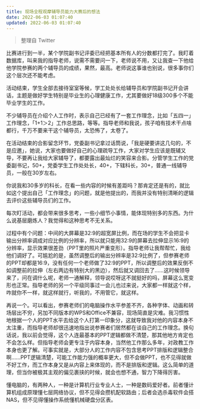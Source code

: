 ```yaml
---
title: 现场全程观摩辅导员能力大赛后的想法
date: 2022-06-03 01:07:40
updated: 2022-06-03 01:07:40
---
```

> 整理自 Twitter

比赛进行到一半，某个学院副书记评委已经把基本所有人的分数都打完了。我盯着数据库，叫来我的指导老师，说需不需要问一下，老师说不用，又让我查一下他给他学院参赛的两个辅导员的成绩，果然，最高。老师说这事谁也别说，很多事你们这个层次还不能考虑。

活动结束，学生全部去接待室室等候，学工处处长给辅导员和学院副书记开会讲话，主题是做好学生特别是毕业生的心理健康工作，尤其要做好18级300多个不能毕业学生的工作。

不少辅导员在介绍个人工作时，表示自己已经有了一套工作理念，比如「五四一」工作理念，「1+1＞2」工作总思路，等等。指导老师和我说，孩子咱有技术干点啥都行，千万不要来干这个辅导员，太恐怖了，太卷了。

在活动结束的合影留念环节，党委副书记拿过话筒说，「我是硬要讲这几句的，不是应邀」，她说，大家也要做好自己的心理疏导工作，大家对学生应该是既辅又导，不要再让我给大家辅导了，都要露出最灿烂的笑容来合影。分管学生工作的党委副书记，50+，党委学生工作处处长，40+，下辖科长，30+，普通一线辅导员，一般在30岁左右。

你说我和30多岁的科长，在看一些内容的时候有差距吗？那肯定还是有的，就比如这个提出自己「工作理念」的问题，就是他提出的，而我并没有特别清晰的逻辑去评价这些辅导员们的工作。

每次盯活动，都会带来很多思考，一些小细节小事情，能体现特别多的东西。为什么说基层磨炼人？我觉得和这种思考不无关系。

过程中有个问题：中间的大屏幕是32:9的超宽屏比例，而在场的学生不会把显卡输出分辨率调成对应比例的分辨率，所以就只能用32:9的屏幕去拉伸显示16:9的分辨率，显示效果很差劲（PPT里的照片严重变形）。指导老师让我帮帮忙，我给他们调好了。可尴尬的是，虽然调整后的输出分辨率是32:9比例了，但参赛老师的PPT却都是16:9，没有任何一个老师做了32:9的PPT，所以调整后的效果反倒不如调整前的拉伸（左右两边有特别大的黑边），然后就又调回去了……这时候领导来了，问在调什么呢，老师一通解释，领导说哎呀这不就挺好的吗，屏幕这么宽变形也正常。指导老师的另一个平级同事过一会儿也过来说，大家都一样就这个样，咋就你不一样，就这样就行，听我的，不用管它，就这样。

再说一个。可以看出，参赛老师们的电脑操作水平参差不齐，各种字体、动画和转场层出不穷，另加不同版本的WPS和Office不兼容，现场简直是灾难。我习惯性地根据一个人的PPT水平去给这个人打第一印象分，这就导致我对他的内容本身不太注重，而指导老师却很迅速地指出说参赛者们居然都在谈自己的工作理念。换句话说，我以前会觉得，这个人连最基本的PPT逻辑都做不清楚，那其他地方肯定也不会怎么样。但指导老师会更专注于内容本身，当然他工作那么多年，对政教工作本身也更了解。可事实就是，大部分人的工作内容不包含思考PPT排版和逻辑整合啊……PPT逻辑清楚，可能工作能力强的概率更大，但不会做PPT，也不见得就做不好工作，而工作本身又是从内容上来体现的，而不是排版和逻辑。这么简单的道理，但当你被极其主观的偏见裹挟的时候，就会也想不通，智力下降得厉害。

懂电脑的，有两种人，一种是计算机行业专业人士，一种是数码爱好者。前者懂计算机组成原理懂七层网络协议，但不见得会攒机配软路由；后者会选杀毒软件会搭NAS，但不见得懂操作系统懂机械硬盘分区表。
